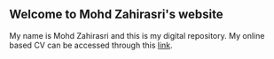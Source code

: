 ## Welcome to Mohd Zahirasri's website

My name is Mohd Zahirasri and this is my digital repository. My online based CV can be accessed through this [link](https://zahirasrifire.firebaseapp.com/).
